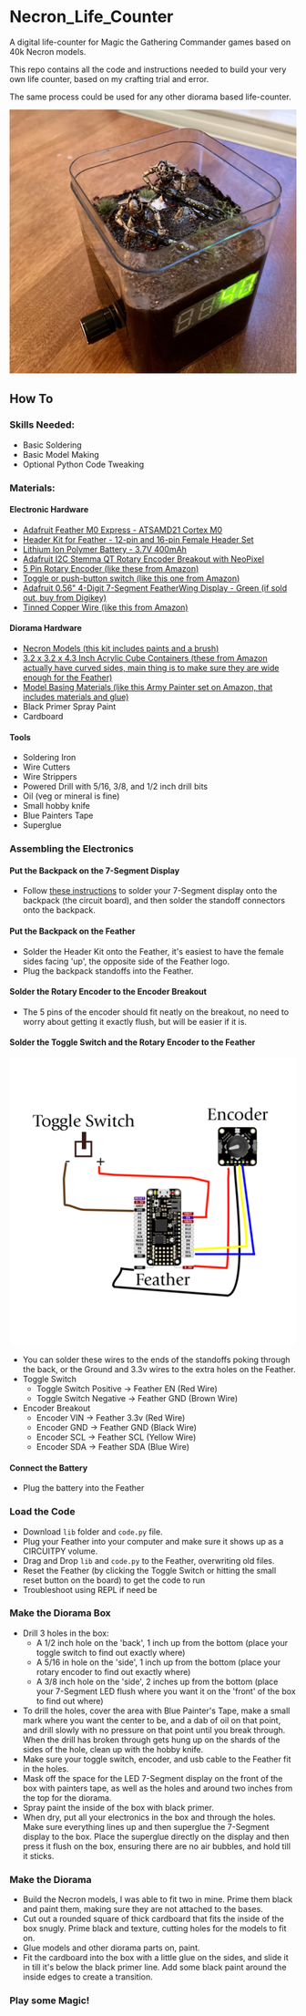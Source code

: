 # Necron_Life_Counter
A digital life-counter for Magic the Gathering Commander games based on 40k Necron models.

This repo contains all the code and instructions needed to build your very own life counter, based on my crafting trial and error.

The same process could be used for any other diorama based life-counter.

![Diorama life counter](img/necron_life_counter_40.png)

## How To
### Skills Needed:
* Basic Soldering
* Basic Model Making
* Optional Python Code Tweaking

### Materials:
#### Electronic Hardware
* [Adafruit Feather M0 Express - ATSAMD21 Cortex M0](https://www.adafruit.com/product/3403)
* [Header Kit for Feather - 12-pin and 16-pin Female Header Set](https://www.adafruit.com/product/2886)
* [Lithium Ion Polymer Battery - 3.7V 400mAh](https://www.adafruit.com/product/3898)
* [Adafruit I2C Stemma QT Rotary Encoder Breakout with NeoPixel](https://www.adafruit.com/product/4991)
* [5 Pin Rotary Encoder (like these from Amazon)](https://www.amazon.com/dp/B07DM2YMT4)
* [Toggle or push-button switch (like this one from Amazon)](https://www.amazon.com/Gardner-Bender-GSW-24-Insulated-Electrical/dp/B000LNNUYO)
* [Adafruit 0.56" 4-Digit 7-Segment FeatherWing Display - Green (if sold out, buy from Digikey)](https://www.adafruit.com/product/3107)
* [Tinned Copper Wire (like this from Amazon)](https://www.amazon.com/dp/B07TX6BX47)
#### Diorama Hardware
* [Necron Models (this kit includes paints and a brush)](https://www.amazon.com/dp/B08FFX5CKG)
* [3.2 x 3.2 x 4.3 Inch Acrylic Cube Containers (these from Amazon actually have curved sides, main thing is to make sure they are wide enough for the Feather)](https://www.amazon.com/dp/B09HNT91CS)
* [Model Basing Materials (like this Army Painter set on Amazon, that includes materials and glue)](https://www.amazon.com/Army-Painter-Battlefields-Basing-Set/dp/B07NKZT1BM)
* Black Primer Spray Paint
* Cardboard
#### Tools
* Soldering Iron
* Wire Cutters
* Wire Strippers
* Powered Drill with 5/16, 3/8, and 1/2 inch drill bits
* Oil (veg or mineral is fine)
* Small hobby knife
* Blue Painters Tape
* Superglue

### Assembling the Electronics
#### Put the Backpack on the 7-Segment Display
* Follow [these instructions](https://learn.adafruit.com/adafruit-7-segment-led-featherwings/assembly) to solder your 7-Segment display onto the backpack (the circuit board), and then solder the standoff connectors onto the backpack.
#### Put the Backpack on the Feather
* Solder the Header Kit onto the Feather, it's easiest to have the female sides facing 'up', the opposite side of the Feather logo.
* Plug the backpack standoffs into the Feather.
#### Solder the Rotary Encoder to the Encoder Breakout
* The 5 pins of the encoder should fit neatly on the breakout, no need to worry about getting it exactly flush, but will be easier if it is.
#### Solder the Toggle Switch and the Rotary Encoder to the Feather
![Switch and Encoder Circuit Diagram](img/necron_life_counter_circuits.png)
* You can solder these wires to the ends of the standoffs poking through the back, or the Ground and 3.3v wires to the extra holes on the Feather.
* Toggle Switch
  * Toggle Switch Positive -> Feather EN (Red Wire)
  * Toggle Switch Negative -> Feather GND (Brown Wire)
* Encoder Breakout
  * Encoder VIN -> Feather 3.3v (Red Wire)
  * Encoder GND -> Feather GND (Black Wire)
  * Encoder SCL -> Feather SCL (Yellow Wire)
  * Encoder SDA -> Feather SDA (Blue Wire)
#### Connect the Battery
* Plug the battery into the Feather

### Load the Code
* Download `lib` folder and `code.py` file.
* Plug your Feather into your computer and make sure it shows up as a CIRCUITPY volume.
* Drag and Drop `lib` and `code.py` to the Feather, overwriting old files.
* Reset the Feather (by clicking the Toggle Switch or hitting the small reset button on the board) to get the code to run
* Troubleshoot using REPL if need be

### Make the Diorama Box
* Drill 3 holes in the box: 
  * A 1/2 inch hole on the 'back', 1 inch up from the bottom (place your toggle switch to find out exactly where)
  * A 5/16 in hole on the 'side', 1 inch up from the bottom (place your rotary encoder to find out exactly where)
  * A 3/8 inch hole on the 'side', 2 inches up from the bottom (place your 7-Segment LED flush where you want it on the 'front' of the box to find out where)
* To drill the holes, cover the area with Blue Painter's Tape, make a small mark where you want the center to be, and a dab of oil on that point, and drill slowly with no pressure on that point until you break through. When the drill has broken through gets hung up on the shards of the sides of the hole, clean up with the hobby knife.
* Make sure your toggle switch, encoder, and usb cable to the Feather fit in the holes.
* Mask off the space for the LED 7-Segment display on the front of the box with painters tape, as well as the holes and around two inches from the top for the diorama.
* Spray paint the inside of the box with black primer.
* When dry, put all your electronics in the box and through the holes. Make sure everything lines up and then superglue the 7-Segment display to the box. Place the superglue directly on the display and then press it flush on the box, ensuring there are no air bubbles, and hold till it sticks.

### Make the Diorama
* Build the Necron models, I was able to fit two in mine. Prime them black and paint them, making sure they are not attached to the bases.
* Cut out a rounded square of thick cardboard that fits the inside of the box snugly. Prime black and texture, cutting holes for the models to fit on.
* Glue models and other diorama parts on, paint.
* Fit the cardboard into the box with a little glue on the sides, and slide it in till it's below the black primer line. Add some black paint around the inside edges to create a transition.

### Play some Magic!
